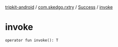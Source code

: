 [tripkit-android](../../index.md) / [com.skedgo.rxtry](../index.md) / [Success](index.md) / [invoke](./invoke.md)

# invoke

`operator fun invoke(): T`